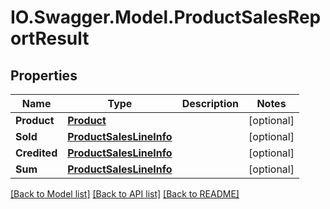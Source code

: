 # IO.Swagger.Model.ProductSalesReportResult

## Properties

 Name         | Type                                                | Description | Notes
--------------|-----------------------------------------------------|-------------|------------
 **Product**  | [**Product**](Product.md)                           |             | [optional]
 **Sold**     | [**ProductSalesLineInfo**](ProductSalesLineInfo.md) |             | [optional]
 **Credited** | [**ProductSalesLineInfo**](ProductSalesLineInfo.md) |             | [optional]
 **Sum**      | [**ProductSalesLineInfo**](ProductSalesLineInfo.md) |             | [optional]

[[Back to Model list]](../README.md#documentation-for-models) [[Back to API list]](../README.md#documentation-for-api-endpoints) [[Back to README]](../README.md)

